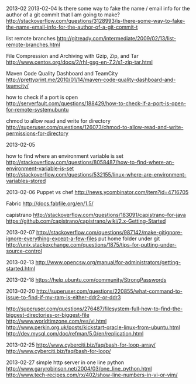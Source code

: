 2013-02 2013-02-04 Is there some way to fake the name / email info for the author of a git commit that I am going to make? http://stackoverflow.com/questions/3128993/is-there-some-way-to-fake-the-name-email-info-for-the-author-of-a-git-commit-t

list remote branches http://gitready.com/intermediate/2009/02/13/list-remote-branches.html

File Compression and Archiving with Gzip, Zip, and Tar http://www.centos.org/docs/2/rhl-gsg-en-7.2/s1-zip-tar.html

Maven Code Quality Dashboard and TeamCity http://prettyprint.me/2010/01/14/maven-code-quality-dashboard-and-teamcity/

how to check if a port is open http://serverfault.com/questions/188429/how-to-check-if-a-port-is-open-for-remote-systemubuntu

chmod to allow read and write for directory http://superuser.com/questions/126073/chmod-to-allow-read-and-write-permissions-for-directory

2013-02-05

how to find where an environment variable is set http://stackoverflow.com/questions/8058487/how-to-find-where-an-environment-variable-is-set http://stackoverflow.com/questions/532155/linux-where-are-environment-variables-stored

2013-02-06 Puppet vs chef http://news.ycombinator.com/item?id=4716705

Fabric http://docs.fabfile.org/en/1.5/

capistrano http://stackoverflow.com/questions/183091/capistrano-for-java https://github.com/capistrano/capistrano/wiki/2.x-Getting-Started

2013-02-07 http://stackoverflow.com/questions/987142/make-gitignore-ignore-everything-except-a-few-files put home folder under git http://unix.stackexchange.com/questions/1875/tips-for-putting-under-source-control

2013-02-13 http://www.opencsw.org/manual/for-administrators/getting-started.html

2013-02-18 https://help.ubuntu.com/community/StrongPasswords

2013-02-20 http://superuser.com/questions/220855/what-command-to-issue-to-find-if-my-ram-is-either-ddr2-or-ddr3

http://superuser.com/questions/276487/filesystem-full-how-to-find-the-biggest-directories-or-biggest-file http://www.worldtimzone.com/res/vi.html http://www.perkin.org.uk/posts/kickstart-oracle-linux-from-ubuntu.html http://dev.mysql.com/doc/refman/5.0/en/replication.html

2013-02-25 http://www.cyberciti.biz/faq/bash-for-loop-array/ http://www.cyberciti.biz/faq/bash-for-loop/

2013-02-27 simple http server in one line python http://www.garyrobinson.net/2004/03/one_line_python.html http://www.tech-recipes.com/rx/402/show-line-numbers-in-vi-or-vim/
